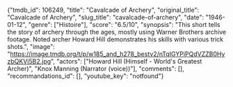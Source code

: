 {"tmdb_id": 106249, "title": "Cavalcade of Archery", "original_title": "Cavalcade of Archery", "slug_title": "cavalcade-of-archery", "date": "1946-01-12", "genre": ["Histoire"], "score": "6.5/10", "synopsis": "This short tells the story of archery through the ages, mostly using Warner Brothers archive footage. Noted archer Howard Hill demonstrates his skills with various trick shots.", "image": "https://image.tmdb.org/t/p/w185_and_h278_bestv2/nTqIGYPiPQdVZZB0HyzbQKVi5B2.jpg", "actors": ["Howard Hill (Himself - World's Greatest Archer)", "Knox Manning (Narrator (voice))"], "comments": [], "recommandations_id": [], "youtube_key": "notfound"}